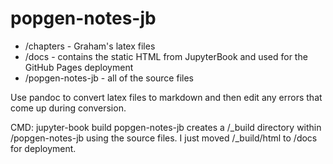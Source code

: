 # popgen-notes-jb

- /chapters - Graham's latex files
- /docs - contains the static HTML from JupyterBook and used for the GitHub Pages deployment
- /popgen-notes-jb - all of the source files

Use pandoc to convert latex files to markdown and then edit any errors that come up during conversion.

CMD: jupyter-book build popgen-notes-jb
creates a /_build directory within /popgen-notes-jb using the source files. I just moved /_build/html to /docs for deployment.

